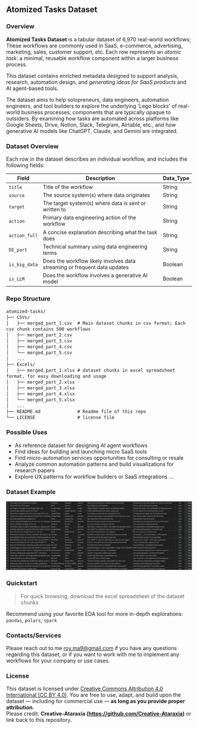 ## Atomized Tasks Dataset

### Overview

**Atomized Tasks Dataset** is a tabular dataset of 6,970 real-world workflows; These workflows are commonly used in SaaS, e-commerce, advertising, marketing, sales, customer support, etc. Each row represents an *atomic task*: a minimal, reusable workflow component within a larger business process.

This dataset contains enriched metadata designed to support analysis, research, automation design, and *generating ideas for SaaS products* and AI agent-based tools.

The dataset aims to help solopreneurs, data engineers, automation engineers, and tool builders to explore the underlying 'Lego blocks' of real-world business processes, components that are typically opaque to outsiders. By examining how tasks are automated across platforms like Google Sheets, Drive, Notion, Slack, Telegram, Airtable, etc., and how generative AI models like ChatGPT, Claude, and Gemini are integrated.

### Dataset Overview

Each row in the dataset describes an individual workflow, and includes the following fields:

| Field         | Description | Data_Type |
|---------------|-------------| --------- |
| `title`       | Title of the workflow | String |
| `source`      | The source system(s) where data originates | String |
| `target`      | The target system(s) where data is sent or written to | String |
| `action`      | Primary data engineering action of the workflow | String |
| `action_full` | A concise explanation describing what the task does | String |
| `DE_part`     | Technical summary using data engineering terms | String |
| `is_big_data` | Does the workflow likely involves data streaming or frequent data updates | Boolean |
| `is_LLM`      | Does the workflow involves a generative AI model | Boolean |

### Repo Structure

```ascii
atomized-tasks/
├── CSVs/
│   ├── merged_part_1.csv  # Main dataset chunks in csv format; Each csv chunk contains 500 workflows
│   ├── merged_part_2.csv
│   ├── merged_part_3.csv
│   ├── merged_part_4.csv
│   └── merged_part_5.csv
│   ...
├── Excels/
│   ├── merged_part_1.xlsx # dataset chunks in excel spreadsheet format, for easy downloading and usage
│   ├── merged_part_2.xlsx
│   ├── merged_part_3.xlsx
│   ├── merged_part_4.xlsx
│   └── merged_part_5.xlsx
│   ...
├── README.md              # Readme file of this repo
└── LICENSE                # license file
```

### Possible Uses

* As reference dataset for designing AI agent workflows
* Find ideas for building and launching micro SaaS tools
* Find micro-automation services opportunities for consulting or resale
* Analyze common automation patterns and build visualizations for research papers
* Explore UX patterns for workflow builders or SaaS integrations
...


### Dataset Example

![Dataset Example](img/dataset_example.png)


### Quickstart

> For quick browsing, download the excel spreadsheet of the dataset chunks

Recommend using your favorite EDA tool for more in-depth explorations: `pandas`, `polars`, `spark`


### Contacts/Services

Please reach out to me [roy.ma9@gmail.com](roy.ma9@gmail.com) if you have any questions regarding this dataset, or if you want to work with me to implement any workflows for your company or use cases.


### License

This dataset is licensed under [Creative Commons Attribution 4.0 International (CC BY 4.0)](https://creativecommons.org/licenses/by/4.0/).
You are free to use, adapt, and build upon the dataset — including for commercial use — **as long as you provide proper attribution**.  
Please credit: **Creative-Ataraxia (https://github.com/Creative-Ataraxia)** or link back to this repository.
